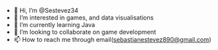 - 👋 Hi, I’m @Sestevez34
- 👀 I’m interested in games, and data visualisations
- 🌱 I’m currently learning Java
- 💞️ I’m looking to collaborate on game development
- 📫 How to reach me through email(sebastianestevez890@gmail.com)

<!---
Sestevez34/Sestevez34 is a ✨ special ✨ repository because its `README.md` (this file) appears on your GitHub profile.
You can click the Preview link to take a look at your changes.
--->

